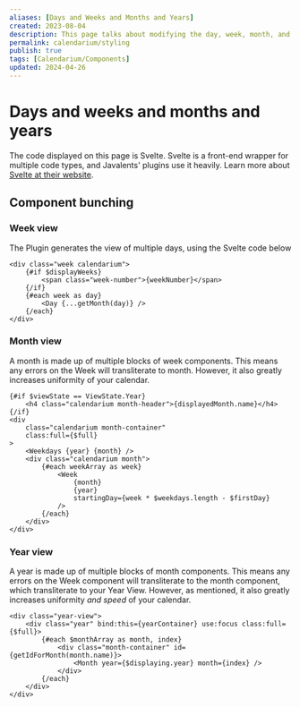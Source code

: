 ```yaml
---
aliases: [Days and Weeks and Months and Years]
created: 2023-08-04
description: This page talks about modifying the day, week, month, and year
permalink: calendarium/styling
publish: true
tags: [Calendarium/Components]
updated: 2024-04-26
---
```


# Days and weeks and months and years

The code displayed on this page is Svelte. Svelte is a front-end wrapper for multiple code types, and Javalents' plugins use it heavily. Learn more about [Svelte at their website](https://svelte.dev/blog/write-less-code).

## Component bunching

### Week view

The Plugin generates the view of multiple days, using the Svelte code below

```svelte
<div class="week calendarium">
    {#if $displayWeeks}
        <span class="week-number">{weekNumber}</span>
    {/if}
    {#each week as day}
        <Day {...getMonth(day)} />
    {/each}
</div>
```

### Month view

A month is made up of multiple blocks of week components. This means any errors on the Week will transliterate to month. However, it also greatly increases uniformity of your calendar.

```svelte
{#if $viewState == ViewState.Year}
    <h4 class="calendarium month-header">{displayedMonth.name}</h4>
{/if}
<div
    class="calendarium month-container"
    class:full={$full}
>
    <Weekdays {year} {month} />
    <div class="calendarium month">
        {#each weekArray as week}
            <Week
                {month}
                {year}
                startingDay={week * $weekdays.length - $firstDay}
            />
        {/each}
    </div>
</div>
```

### Year view

A year is made up of multiple blocks of month components. This means any errors on the Week component will transliterate to the month component, which transliterate to your Year View. However, as mentioned, it also greatly increases uniformity *and speed* of your calendar.

```svelte
<div class="year-view">
    <div class="year" bind:this={yearContainer} use:focus class:full={$full}>
        {#each $monthArray as month, index}
            <div class="month-container" id={getIdForMonth(month.name)}>
                <Month year={$displaying.year} month={index} />
            </div>
        {/each}
    </div>
</div>
```